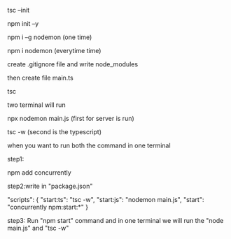 tsc –init

npm init –y

npm i –g nodemon (one time)

npm i nodemon (everytime time)

create .gitignore file and write node_modules

then create file main.ts

tsc

two terminal will run

npx nodemon main.js (first for server is run)

tsc -w (second is the typescript)

when you want to run both the command in one terminal

step1:

npm add concurrently

step2:write in "package.json"

"scripts": {
"start:ts": "tsc -w",
"start:js": "nodemon main.js",
"start": "concurrently npm:start:\*"
}

step3: Run "npm start" command and in one terminal we will run the "node main.js" and "tsc -w"
